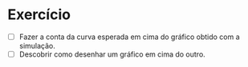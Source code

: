 # Exercício

- [ ] Fazer a conta da curva esperada em cima do gráfico obtido com a simulação.
- [ ] Descobrir como desenhar um gráfico em cima do outro.
